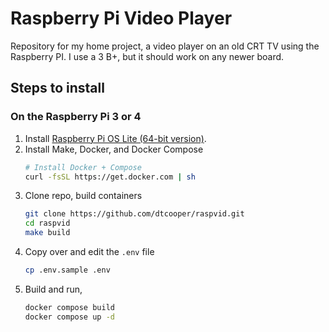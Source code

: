 # Raspberry Pi Video Player

Repository for my home project, a video player on an old CRT TV using the Raspberry
PI. I use a 3 B+, but it should work on any newer board.

## Steps to install

### On the Raspberry Pi 3 or 4

1. Install [Raspberry Pi OS Lite (64-bit version)](https://www.raspberrypi.com/software/operating-systems/).
2. Install Make, Docker, and Docker Compose
    ```bash
    # Install Docker + Compose
    curl -fsSL https://get.docker.com | sh
    ```
3. Clone repo, build containers
    ```bash
    git clone https://github.com/dtcooper/raspvid.git
    cd raspvid
    make build
    ```
4. Copy over and edit the `.env` file
    ```bash
    cp .env.sample .env
    ```
5. Build and run,
    ```bash
    docker compose build
    docker compose up -d
    ```
